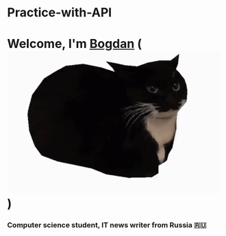 # Practice-with-API
# Welcome, I'm [Bogdan]() (![](https://github.com/BogdanGryaznov/Practice-with-API/blob/main/maxwell-the-cat-maxwell.gif)) 
### Computer science student, IT news writer from Russia 🇷🇺
